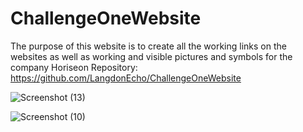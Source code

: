 # ChallengeOneWebsite
The purpose of this website is to create all the working links on the websites as well as working and visible pictures and symbols for the company Horiseon
Repository: https://github.com/LangdonEcho/ChallengeOneWebsite

![Screenshot (13)](https://user-images.githubusercontent.com/86031485/133180217-b2ab3283-701a-4373-b184-d5f454f45a69.png)

![Screenshot (10)](https://user-images.githubusercontent.com/86031485/133179964-837256d6-b778-4c3e-b120-5f79a34ad1d1.png)

